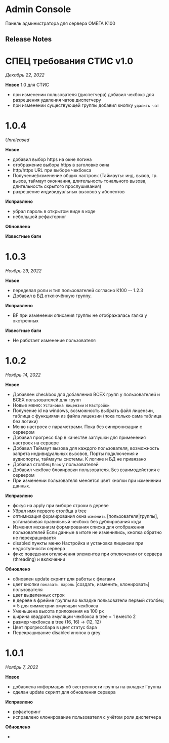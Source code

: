 Admin Console
=============

Панель администратора для сервера ОМЕГА К100

Release Notes
-------------

# СПЕЦ требования СТИС v1.0

*Декабрь 22, 2022*

**Новое**
1.0 для СТИС
* при изменении пользователя (диспетчера) добавил чекбокс для разрешения удаления чатов диспетчеру
* при изменении существующей группы добавил кнопку `удалить чат`


# 1.0.4

*Unreleased*

**Новое**
* добавил выбор https на окне логина
* отображение выбора https в заголовке окна
* http/https URL при выборе чекбокса
* Получение/изменение общих настроек (Таймауты: инд. вызов, гр. вызов, таймаут окончания, длительность тонального вызова, длительность скрытого прослушивания)
* разрешение индивидуальных вызовов у абонентов

**Исправлено**
* убрал пароль в открытом виде в коде
* небольшой рефакторинг


**Обновлено**

**Известные баги**



# 1.0.3

*Ноябрь 29, 2022*

**Новое**
* переделал роли и тип пользователей согласно К100 -- 1.2.3
* Добавил в БД отключённую группу.

**Исправлено**
* BF при изменении описания группы не отображалась галка у экстренных

**Известные баги**
* Не работает изменение пользователя


# 1.0.2

*Ноябрь 14, 2022*

**Новое**

* Добавлен checkbox для добавления ВСЕХ групп у пользователей и ВСЕХ пользователей для групп
* Новые меню: `Установка лицензии` и `Настройки`
* Получение id на windows, возможность выбрать файл лицензии, таблица с функциями из файла лицензии (пока только сама таблица без логики)
* Меню настроек с параметрами. Пока без синхронизации с сервером
* Добавил прогресс бар в качестве заглушки для применения настроек на сервере
* Добавил Таймаут вызова для каждого пользователя, возможность запрета индивидуальных вызовов, 
Порты подключения и аудиопорты, таймауты системы. К логике и БД не привязано
* Добавил столбец `Блок` у пользователей
* Добавил чекбокс блокировки пользователя. Без взаимодействия с сервером
* При изменении пользователя меняется цвет кнопки при изменении данных.

**Исправлено**

* фокус на apply при выборе строки в дереве
* Убрал имя первого столбца в tree
* оптимизация формирования окна `изменить` [пользователя|группы], устанавливая правильный чекбокс без дублирования кода
* Изменил механизм формирования списка для отображения пользователей
Если данные в итоге не изменились, кнопка обратно не перекрашиваетя
* disabled пункты меню Настройка и установка лицензии при недоступности сервера
* фикс поведения отключения элементов при отключении от сервера (threading) и включении

**Обновлено**

* обновлен update скрипт для работы с флагами
* цвет кнопки `показать пароль` [создать, изменить, клонировать] пользователя
* цвет выделенных строк
* в дереве в фрейме группы во вкладке пользователи первый столбец = 5 для симметрии эмуляции чекбокса
* Уменьшена высота приложения на 100 px
* ширина квадрата эмуляции чекбокса в tree = 1 вместо 2
* размер чекбокса в tree (16, 16) -> (12, 12)
* Цвет прогрессбара в цвет статус бара
* Перекрашивание disabled кнопок в grey




# 1.0.1

*Ноябрь 7, 2022*

**Новое**

* добавлена информация об экстренности группы на вкладке Группы
* сделан update скрипт для обновления сервера

**Исправлено**

* рефакторинг
* исправлено клонирование пользователя с учётом роли диспетчера

**Обновлено**

* 